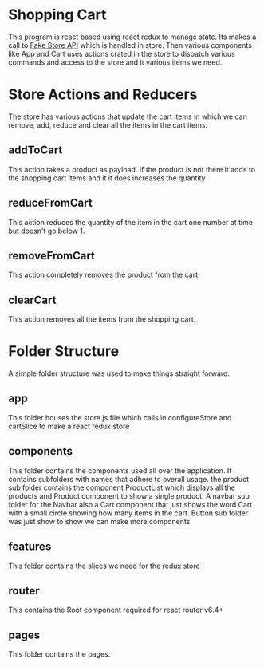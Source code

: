 # Shopping Cart

This program is react based using react redux to manage state. Its makes a call to [Fake Store API](https://fakestoreapi.com/docs) which is handled in store. Then various components like App and Cart uses actions crated in the store to dispatch various commands and access to the store and it various items we need.

# Store Actions and Reducers

The store has various actions that update the cart items in which we can remove, add, reduce and clear all the items in the cart items.

## addToCart

This action takes a product as payload. If the product is not there it adds to the shopping cart items and it it does increases the quantity

## reduceFromCart

This action reduces the quantity of the item in the cart one number at time but doesn't go below 1.

## removeFromCart

This action completely removes the product from the cart.

## clearCart

This action removes all the items from the shopping cart.

# Folder Structure

A simple folder structure was used to make things straight forward.

## app

This folder houses the store.js file which calls in configureStore and cartSlice to make a react redux store

## components

This folder contains the components used all over the application. It contains subfolders with names that adhere to overall usage. the product sub folder contains the component ProductList which displays all the products and Product component to show a single product. A navbar sub folder for the Navbar also a Cart component that just shows the word Cart with a small circle showing how many items in the cart. Button sub folder was just show to show we can make more components

## features

This folder contains the slices we need for the redux store

## router

This contains the Root component required for react router v6.4+

## pages

This folder contains the pages.
